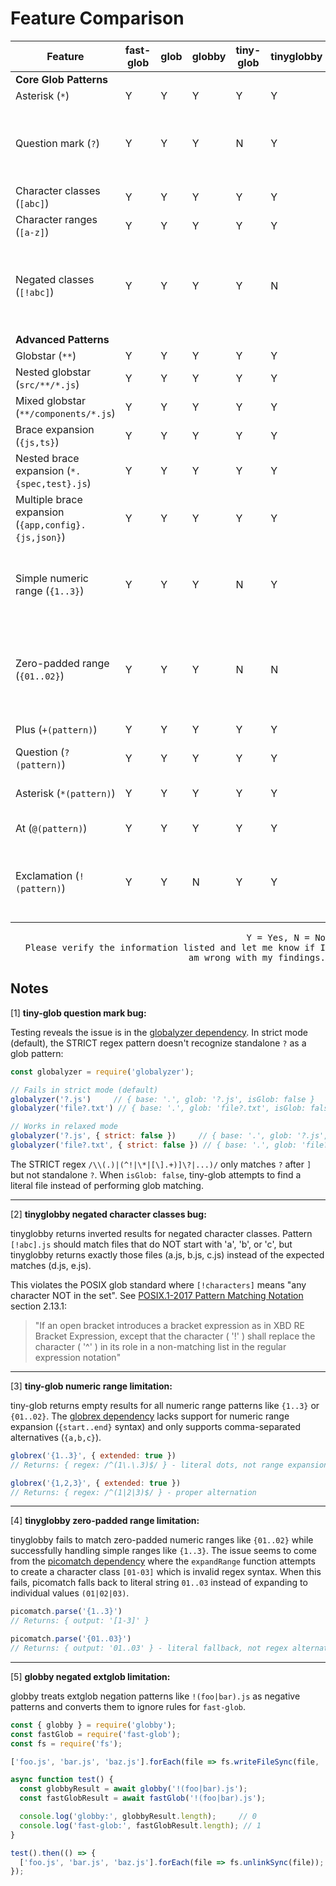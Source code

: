 # Feature Comparison

| Feature | fast-glob | glob | globby | tiny-glob | tinyglobby | Note |
|---------|-----------|------|--------|-----------|------------|------|
| **Core Glob Patterns** |
| Asterisk (`*`) | Y | Y | Y | Y | Y | |
| Question mark (`?`) | Y | Y | Y | N | Y | tiny-glob: globalyzer doesn't recognize ? as glob pattern [1] |
| Character classes (`[abc]`) | Y | Y | Y | Y | Y | |
| Character ranges (`[a-z]`) | Y | Y | Y | Y | Y | |
| Negated classes (`[!abc]`) | Y | Y | Y | Y | N | tinyglobby: returns inverted results for negated character classes [2] |
| **Advanced Patterns** |
| Globstar (`**`) | Y | Y | Y | Y | Y | |
| Nested globstar (`src/**/*.js`) | Y | Y | Y | Y | Y | |
| Mixed globstar (`**/components/*.js`) | Y | Y | Y | Y | Y | |
| Brace expansion (`{js,ts}`) | Y | Y | Y | Y | Y | |
| Nested brace expansion (`*.{spec,test}.js`) | Y | Y | Y | Y | Y | |
| Multiple brace expansion (`{app,config}.{js,json}`) | Y | Y | Y | Y | Y | |
| Simple numeric range (`{1..3}`) | Y | Y | Y | N | Y | tiny-glob: returns empty results for all numeric ranges [3] |
| Zero-padded range (`{01..02}`) | Y | Y | Y | N | N | tiny-glob: no support; tinyglobby: fails on zero-padded patterns [4] |
| Plus (`+(pattern)`) | Y | Y | Y | Y | Y | One or more occurrences |
| Question (`?(pattern)`) | Y | Y | Y | Y | Y | Zero or one occurrence |
| Asterisk (`*(pattern)`) | Y | Y | Y | Y | Y | Zero or more occurrences |
| At (`@(pattern)`) | Y | Y | Y | Y | Y | Exactly one occurrence |
| Exclamation (`!(pattern)`) | Y | Y | N | Y | Y | globby: treats extglob negation as negative patterns [5] |

<p align="right"> <samp> Y = Yes, N = No <br> Please verify the information listed and let me know if I am wrong with my findings. </samp> </p>

## Notes

[1] **tiny-glob question mark bug:**

Testing reveals the issue is in the [globalyzer dependency](https://www.npmjs.com/package/globalyzer). In strict mode (default), the STRICT regex pattern doesn't recognize standalone `?` as a glob pattern:

```javascript
const globalyzer = require('globalyzer');

// Fails in strict mode (default)
globalyzer('?.js')     // { base: '.', glob: '?.js', isGlob: false }
globalyzer('file?.txt') // { base: '.', glob: 'file?.txt', isGlob: false }

// Works in relaxed mode
globalyzer('?.js', { strict: false })     // { base: '.', glob: '?.js', isGlob: true }
globalyzer('file?.txt', { strict: false }) // { base: '.', glob: 'file?.txt', isGlob: true }
```

The STRICT regex `/\\(.)|(^!|\*|[\].+)]\?|...)/` only matches `?` after `]` but not standalone `?`. When `isGlob: false`, tiny-glob attempts to find a literal file instead of performing glob matching.

---

[2] **tinyglobby negated character classes bug:**

tinyglobby returns inverted results for negated character classes. Pattern `[!abc].js` should match files that do NOT start with 'a', 'b', or 'c', but tinyglobby returns exactly those files (a.js, b.js, c.js) instead of the expected matches (d.js, e.js).

This violates the POSIX glob standard where `[!characters]` means "any character NOT in the set". See [POSIX.1-2017 Pattern Matching Notation](https://pubs.opengroup.org/onlinepubs/9699919799/utilities/V3_chap02.html#tag_18_13_01) section 2.13.1:

> "If an open bracket introduces a bracket expression as in XBD RE Bracket Expression, except that the <exclamation-mark> character ( '!' ) shall replace the <circumflex> character ( '^' ) in its role in a non-matching list in the regular expression notation"

---

[3] **tiny-glob numeric range limitation:**

tiny-glob returns empty results for all numeric range patterns like `{1..3}` or `{01..02}`. The [globrex dependency](https://www.npmjs.com/package/globrex) lacks support for numeric range expansion (`{start..end}` syntax) and only supports comma-separated alternatives (`{a,b,c}`).

```javascript
globrex('{1..3}', { extended: true })
// Returns: { regex: /^(1\.\.3)$/ } - literal dots, not range expansion

globrex('{1,2,3}', { extended: true })
// Returns: { regex: /^(1|2|3)$/ } - proper alternation
```

---

[4] **tinyglobby zero-padded range limitation:**

tinyglobby fails to match zero-padded numeric ranges like `{01..02}` while successfully handling simple ranges like `{1..3}`. The issue seems to come from the [picomatch dependency](https://www.npmjs.com/package/picomatch) where the `expandRange` function attempts to create a character class `[01-03]` which is invalid regex syntax. When this fails, picomatch falls back to literal string `01..03` instead of expanding to individual values `(01|02|03)`.

```javascript
picomatch.parse('{1..3}')
// Returns: { output: '[1-3]' }

picomatch.parse('{01..03}')
// Returns: { output: '01..03' } - literal fallback, not regex alternation
```

---

[5] **globby negated extglob limitation:**

globby treats extglob negation patterns like `!(foo|bar).js` as negative patterns and converts them to ignore rules for `fast-glob`.

```javascript
const { globby } = require('globby');
const fastGlob = require('fast-glob');
const fs = require('fs');

['foo.js', 'bar.js', 'baz.js'].forEach(file => fs.writeFileSync(file, ''));

async function test() {
  const globbyResult = await globby('!(foo|bar).js');
  const fastGlobResult = await fastGlob('!(foo|bar).js');

  console.log('globby:', globbyResult.length);     // 0
  console.log('fast-glob:', fastGlobResult.length); // 1
}

test().then(() => {
  ['foo.js', 'bar.js', 'baz.js'].forEach(file => fs.unlinkSync(file));
});
```
